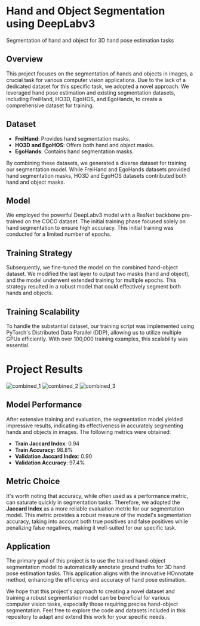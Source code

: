# Hand and Object Segmentation using DeepLabv3
Segmentation of hand and object for 3D hand pose estimation tasks

## Overview

This project focuses on the segmentation of hands and objects in images, a crucial task for various computer vision applications. Due to the lack of a dedicated dataset for this specific task, we adopted a novel approach. We leveraged hand pose estimation and existing segmentation datasets, including FreiHand, HO3D, EgoHOS, and EgoHands, to create a comprehensive dataset for training.

## Dataset

- **FreiHand**: Provides hand segmentation masks.
- **HO3D and EgoHOS**: Offers both hand and object masks.
- **EgoHands**: Contains hand segmentation masks.

By combining these datasets, we generated a diverse dataset for training our segmentation model. While FreiHand and EgoHands datasets provided hand segmentation masks, HO3D and EgoHOS datasets contributed both hand and object masks.

## Model

We employed the powerful DeepLabv3 model with a ResNet backbone pre-trained on the COCO dataset. The initial training phase focused solely on hand segmentation to ensure high accuracy. This initial training was conducted for a limited number of epochs.

## Training Strategy

Subsequently, we fine-tuned the model on the combined hand-object dataset. We modified the last layer to output two masks (hand and object), and the model underwent extended training for multiple epochs. This strategy resulted in a robust model that could effectively segment both hands and objects.

## Training Scalability

To handle the substantial dataset, our training script was implemented using PyTorch's Distributed Data Parallel (DDP), allowing us to utilize multiple GPUs efficiently. With over 100,000 training examples, this scalability was essential.

# Project Results
![combined_1](https://github.com/rohithreddy0087/Hand_Object_Segmentation/assets/51110057/8289561a-45a0-4360-9649-d9db9e4ebc0a)
![combined_2](https://github.com/rohithreddy0087/Hand_Object_Segmentation/assets/51110057/2cc6fa8c-6b49-4a2d-b406-f8c2afe71cf6)
![combined_3](https://github.com/rohithreddy0087/Hand_Object_Segmentation/assets/51110057/7e74d74c-32d3-40d3-8443-384d7d494146)

## Model Performance

After extensive training and evaluation, the segmentation model yielded impressive results, indicating its effectiveness in accurately segmenting hands and objects in images. The following metrics were obtained:

- **Train Jaccard Index**: 0.94
- **Train Accuracy**: 98.8%
- **Validation Jaccard Index**: 0.90
- **Validation Accuracy**: 97.4%

## Metric Choice

It's worth noting that accuracy, while often used as a performance metric, can saturate quickly in segmentation tasks. Therefore, we adopted the **Jaccard Index** as a more reliable evaluation metric for our segmentation model. This metric provides a robust measure of the model's segmentation accuracy, taking into account both true positives and false positives while penalizing false negatives, making it well-suited for our specific task.

## Application

The primary goal of this project is to use the trained hand-object segmentation model to automatically annotate ground truths for 3D hand pose estimation tasks. This application aligns with the innovative HOnnotate method, enhancing the efficiency and accuracy of hand pose estimation.

We hope that this project's approach to creating a novel dataset and training a robust segmentation model can be beneficial for various computer vision tasks, especially those requiring precise hand-object segmentation. Feel free to explore the code and datasets included in this repository to adapt and extend this work for your specific needs.
